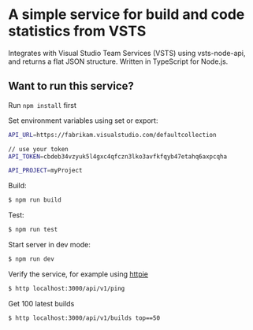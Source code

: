 # A simple service for build and code statistics from VSTS

Integrates with Visual Studio Team Services (VSTS) using vsts-node-api, and returns a flat JSON structure. Written in TypeScript for Node.js.

## Want to run this service?

Run `npm install` first

Set environment variables using set or export:

```bash
API_URL=https://fabrikam.visualstudio.com/defaultcollection  

// use your token
API_TOKEN=cbdeb34vzyuk5l4gxc4qfczn3lko3avfkfqyb47etahq6axpcqha  

API_PROJECT=myProject  
```

Build:

```bash
$ npm run build
``` 

Test:

```bash
$ npm run test
``` 

Start server in dev mode:

```bash
$ npm run dev
``` 

Verify the service, for example using [httpie](https://httpie.org/)

```bash
$ http localhost:3000/api/v1/ping
``` 

Get 100 latest builds

```bash
$ http localhost:3000/api/v1/builds top==50
``` 
